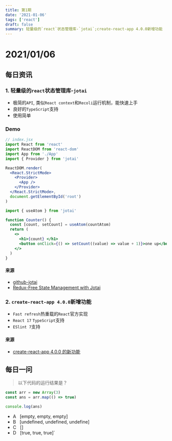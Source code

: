 ```yaml
---
title: 第1期
date: '2021-01-06'
tags: ['react']
draft: false
summary: 轻量级的`react`状态管理库-`jotai`;create-react-app 4.0.0新增功能
---
```


<TOCInline toc={props.toc} asDisclosure toHeading={3} />

# 2021/01/06

## 每日资讯

### 1. 轻量级的`react`状态管理库-`jotai`

- 极简的`API`, 类似`React context`和`Recoli`运行机制，能快速上手
- 良好的`TypeScript`支持
- 使用简单

### Demo

```jsx
// index.jsx
import React from 'react'
import ReactDOM from 'react-dom'
import App from './App'
import { Provider } from 'jotai'

ReactDOM.render(
  <React.StrictMode>
    <Provider>
      <App />
    </Provider>
  </React.StrictMode>,
  document.getElementById('root')
)
```

```jsx
import { useAtom } from 'jotai'

function Counter() {
  const [count, setCount] = useAtom(countAtom)
  return (
    <>
      <h1>{count} </h1>
      <button onClick={() => setCount((value) => value + 1)}>one up</button>
    </>
  )
}
```

#### 来源

- [github-jotai](https://github.com/pmndrs/jotai)
- [Redux-Free State Management with Jotai](https://blog.bitsrc.io/redux-free-state-management-with-jotai-2c8f34a6a4a)

### 2. `create-react-app 4.0.0`新增功能

- `Fast refresh`热重载的`React`官方实现
- `React 17` `TypeScript`支持
- `ESlint 7`支持

#### 来源

- [create-react-app 4.0.0 的新功能](https://segmentfault.com/a/1190000038335229)

## 每日一问

> 以下代码的运行结果是？

```js
const arr = new Array(3)
const ans = arr.map(() => true)

console.log(ans)
```

- A &nbsp;&nbsp;[empty, empty, empty]
- B &nbsp;&nbsp;[undefined, undefined, undefine]
- C &nbsp;&nbsp;[]
- D &nbsp;&nbsp;[true, true, true]`
